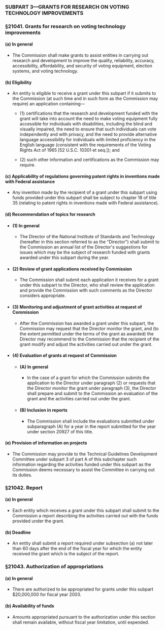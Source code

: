 ### SUBPART 3—GRANTS FOR RESEARCH ON VOTING TECHNOLOGY IMPROVEMENTS

### §21041. Grants for research on voting technology improvements
#### (a) In general
* The Commission shall make grants to assist entities in carrying out research and development to improve the quality, reliability, accuracy, accessibility, affordability, and security of voting equipment, election systems, and voting technology.

#### (b) Eligibility
* An entity is eligible to receive a grant under this subpart if it submits to the Commission (at such time and in such form as the Commission may require) an application containing—

  * (1) certifications that the research and development funded with the grant will take into account the need to make voting equipment fully accessible for individuals with disabilities, including the blind and visually impaired, the need to ensure that such individuals can vote independently and with privacy, and the need to provide alternative language accessibility for individuals with limited proficiency in the English language (consistent with the requirements of the Voting Rights Act of 1965 [52 U.S.C. 10301 et seq.]); and

  * (2) such other information and certifications as the Commission may require.

#### (c) Applicability of regulations governing patent rights in inventions made with Federal assistance
* Any invention made by the recipient of a grant under this subpart using funds provided under this subpart shall be subject to chapter 18 of title 35 (relating to patent rights in inventions made with Federal assistance).

#### (d) Recommendation of topics for research
* #### (1) In general
  * The Director of the National Institute of Standards and Technology (hereafter in this section referred to as the "Director") shall submit to the Commission an annual list of the Director's suggestions for issues which may be the subject of research funded with grants awarded under this subpart during the year.

* #### (2) Review of grant applications received by Commission
  * The Commission shall submit each application it receives for a grant under this subpart to the Director, who shall review the application and provide the Commission with such comments as the Director considers appropriate.

* #### (3) Monitoring and adjustment of grant activities at request of Commission
  * After the Commission has awarded a grant under this subpart, the Commission may request that the Director monitor the grant, and (to the extent permitted under the terms of the grant as awarded) the Director may recommend to the Commission that the recipient of the grant modify and adjust the activities carried out under the grant.

* #### (4) Evaluation of grants at request of Commission
  * #### (A) In general
    * In the case of a grant for which the Commission submits the application to the Director under paragraph (2) or requests that the Director monitor the grant under paragraph (3), the Director shall prepare and submit to the Commission an evaluation of the grant and the activities carried out under the grant.

  * #### (B) Inclusion in reports
    * The Commission shall include the evaluations submitted under subparagraph (A) for a year in the report submitted for the year under section 20927 of this title.

#### (e) Provision of information on projects
* The Commission may provide to the Technical Guidelines Development Committee under subpart 3 of part A of this subchapter such information regarding the activities funded under this subpart as the Commission deems necessary to assist the Committee in carrying out its duties.

### §21042. Report
#### (a) In general
* Each entity which receives a grant under this subpart shall submit to the Commission a report describing the activities carried out with the funds provided under the grant.

#### (b) Deadline
* An entity shall submit a report required under subsection (a) not later than 60 days after the end of the fiscal year for which the entity received the grant which is the subject of the report.

### §21043. Authorization of appropriations
#### (a) In general
* There are authorized to be appropriated for grants under this subpart $20,000,000 for fiscal year 2003.

#### (b) Availability of funds
* Amounts appropriated pursuant to the authorization under this section shall remain available, without fiscal year limitation, until expended.